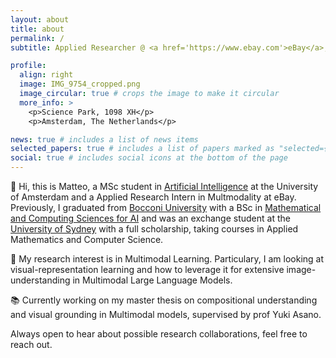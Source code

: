 ```yaml
---
layout: about
title: about
permalink: /
subtitle: Applied Researcher @ <a href='https://www.ebay.com'>eBay</a>, AI Student @ <a href='https://www.uva.nl'>University of Amsterdam</a>

profile:
  align: right
  image: IMG_9754_cropped.png
  image_circular: true # crops the image to make it circular
  more_info: >
    <p>Science Park, 1098 XH</p>
    <p>Amsterdam, The Netherlands</p>

news: true # includes a list of news items
selected_papers: true # includes a list of papers marked as "selected={true}"
social: true # includes social icons at the bottom of the page
---
```


<!-- 📌 Hi, this is Matteo, a MSc student in [Artificial Intelligence](https://www.uva.nl/shared-content/programmas/en/masters/artificial-intelligence/artificial-intelligence.html) at the University of Amsterdam and a Applied Scientist Working Student in Multmodality at eBay. Previously, I graduated from [Bocconi University](https://www.unibocconi.it/en) with Bachelor's of Science in [Mathematical and Computing Sciences for AI](https://www.unibocconi.eu/wps/wcm/connect/bocconi/sitopubblico_en/navigation+tree/home/programs/bachelor+of+science/mathematical+and+computing+sciences+for+artificial+intelligence/mathematical+and+computing+sciences+for+artificial+intelligence/). During this time, I was selected to participate in an exchange program at the [University of Sydney](https://www.sydney.edu.au) with a full scholarship, taking courses in Applied Mathematics and Computer Science.    -->

📌 Hi, this is Matteo, a MSc student in [Artificial Intelligence](https://www.uva.nl/shared-content/programmas/en/masters/artificial-intelligence/artificial-intelligence.html) at the University of Amsterdam and a Applied Research Intern in Multmodality at eBay. Previously, I graduated from [Bocconi University](https://www.unibocconi.it/en) with a BSc in [Mathematical and Computing Sciences for AI](https://www.unibocconi.eu/wps/wcm/connect/bocconi/sitopubblico_en/navigation+tree/home/programs/bachelor+of+science/mathematical+and+computing+sciences+for+artificial+intelligence/mathematical+and+computing+sciences+for+artificial+intelligence/) and was an exchange student at the [University of Sydney](https://www.sydney.edu.au) with a full scholarship, taking courses in Applied Mathematics and Computer Science.   

💭 My research interest is in Multimodal Learning. Particulary, I am looking at visual-representation learning and how to leverage it for extensive image-understanding in Multimodal Large Language Models. 

📚 Currently working on my master thesis on compositional understanding and visual grounding in Multimodal models, supervised by prof Yuki Asano. 

Always open to hear about possible research collaborations, feel free to reach out.


<!-- 
Write your biography here. Tell the world about yourself. Link to your favorite [subreddit](http://reddit.com). You can put a picture in, too. The code is already in, just name your picture `prof_pic.jpg` and put it in the `img/` folder.

Put your address / P.O. box / other info right below your picture. You can also disable any of these elements by editing `profile` property of the YAML header of your `_pages/about.md`. Edit `_bibliography/papers.bib` and Jekyll will render your [publications page](/al-folio/publications/) automatically.

Link to your social media connections, too. This theme is set up to use [Font Awesome icons](https://fontawesome.com/) and [Academicons](https://jpswalsh.github.io/academicons/), like the ones below. Add your Facebook, Twitter, LinkedIn, Google Scholar, or just disable all of them. -->
